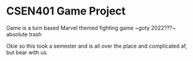 # CSEN401 Game Project 
Game is a turn based Marvel themed fighting game 
~goty 2022???~ absolute trash

Okie so this took a semester and is all over the place and complicated af, but bear with us.
